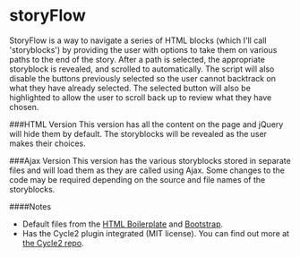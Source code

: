 storyFlow
=========

StoryFlow is a way to navigate a series of HTML blocks (which I'll call 'storyblocks') by providing the user with options to take them on various paths to the end of the story. After a path is selected, the appropriate storyblock is revealed, and scrolled to automatically. The script will also disable the buttons previously selected so the user cannot backtrack on what they have already selected. The selected button will also be highlighted to allow the user to scroll back up to review what they have chosen.

###HTML Version
This version has all the content on the page and jQuery will hide them by default. The storyblocks will be revealed as the user makes their choices.

###Ajax Version
This version has the various storyblocks stored in separate files and will load them as they are called using Ajax. Some changes to the code may be required depending on the source and file names of the storyblocks.

####Notes
* Default files from the [HTML Boilerplate](https://github.com/h5bp/html5-boilerplate) and [Bootstrap](http://getbootstrap.com/).
* Has the Cycle2 plugin integrated (MIT license). You can find out more at [the Cycle2 repo](https://github.com/malsup/cycle2).
